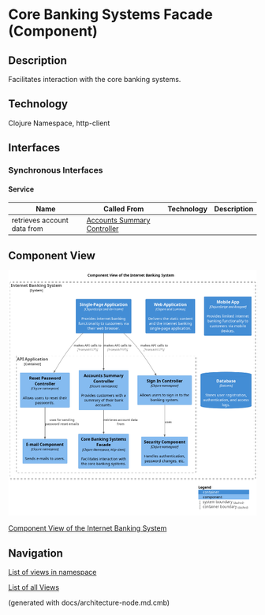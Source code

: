 # Core Banking Systems Facade (Component)
## Description
Facilitates interaction with the core banking systems.

## Technology
Clojure Namespace, http-client


## Interfaces

### Synchronous Interfaces

#### Service
| Name | Called From | Technology | Description |
|---|---|---|---|
| retrieves account data from | [Accounts Summary Controller](../../../mybank/digital-banking/internet-banking-system/accounts-summary-controller.md) |  |  |

## Component View
![Component View of the Internet Banking System](../../../mybank/digital-banking/internet-banking-system/component-view.png)

[Component View of the Internet Banking System](../../../mybank/digital-banking/internet-banking-system/component-view.md)


## Navigation
[List of views in namespace](./views-in-namespace.md)

[List of all Views](../../../views.md)

(generated with docs/architecture-node.md.cmb)
